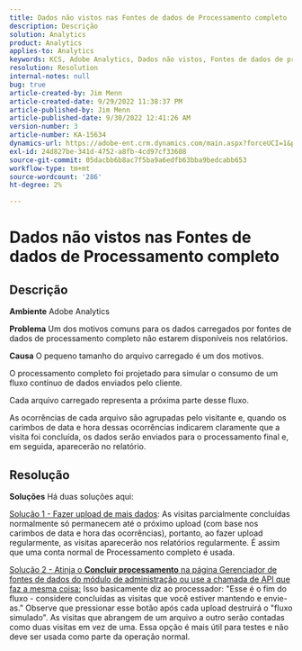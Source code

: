 ```yaml
---
title: Dados não vistos nas Fontes de dados de Processamento completo
description: Descrição
solution: Analytics
product: Analytics
applies-to: Analytics
keywords: KCS, Adobe Analytics, Dados não vistos, Fontes de dados de processamento completo, práticas recomendadas
resolution: Resolution
internal-notes: null
bug: true
article-created-by: Jim Menn
article-created-date: 9/29/2022 11:38:37 PM
article-published-by: Jim Menn
article-published-date: 9/30/2022 12:41:26 AM
version-number: 3
article-number: KA-15634
dynamics-url: https://adobe-ent.crm.dynamics.com/main.aspx?forceUCI=1&pagetype=entityrecord&etn=knowledgearticle&id=16d995d4-4f40-ed11-9db1-0022480866ad
exl-id: 24d827be-341d-4752-a8fb-4cd97cf33608
source-git-commit: 05dacbb6b8ac7f5ba9a6edfb63bba9bedcabb653
workflow-type: tm+mt
source-wordcount: '286'
ht-degree: 2%

---
```


# Dados não vistos nas Fontes de dados de Processamento completo

## Descrição


<b>Ambiente</b>
Adobe Analytics

<b>Problema</b>
Um dos motivos comuns para os dados carregados por fontes de dados de processamento completo não estarem disponíveis nos relatórios.

<b>Causa</b>
O pequeno tamanho do arquivo carregado é um dos motivos.

O processamento completo foi projetado para simular o consumo de um fluxo contínuo de dados enviados pelo cliente.

Cada arquivo carregado representa a próxima parte desse fluxo.

As ocorrências de cada arquivo são agrupadas pelo visitante e, quando os carimbos de data e hora dessas ocorrências indicarem claramente que a visita foi concluída, os dados serão enviados para o processamento final e, em seguida, aparecerão no relatório.


## Resolução


<b>Soluções</b>
Há duas soluções aqui:

<u>Solução 1 - Fazer upload de mais dados</u>: As visitas parcialmente concluídas normalmente só permanecem até o próximo upload (com base nos carimbos de data e hora das ocorrências), portanto, ao fazer upload regularmente, as visitas aparecerão nos relatórios regularmente.
É assim que uma conta normal de Processamento completo é usada.

<u>Solução 2 - Atinja o <b>Concluir processamento</b> na página Gerenciador de fontes de dados do módulo de administração ou use a chamada de API que faz a mesma coisa:</u>
Isso basicamente diz ao processador: &quot;Esse é o fim do fluxo - considere concluídas as visitas que você estiver mantendo e envie-as.&quot;
Observe que pressionar esse botão após cada upload destruirá o &quot;fluxo simulado&quot;.
As visitas que abrangem de um arquivo a outro serão contadas como duas visitas em vez de uma.
Essa opção é mais útil para testes e não deve ser usada como parte da operação normal.
